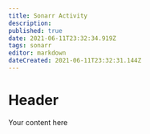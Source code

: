 ```yaml
---
title: Sonarr Activity
description: 
published: true
date: 2021-06-11T23:32:34.919Z
tags: sonarr
editor: markdown
dateCreated: 2021-06-11T23:32:31.144Z
---
```


# Header
Your content here